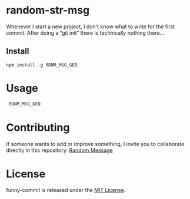 # random-str-msg

Whenever I start a new project, I don't know what to write for the first commit. After doing a “git init” there is technically nothing there...

## Install

```npm
npm install -g RDNM_MSG_GEO
```

# Usage

```bash
 RDNM_MSG_GEO
```

# Contributing

If someone wants to add or improve something, I invite you to collaborate directly in this repository: [Random Message](https://www.npmjs.com/package/rdnm_msg_geo)

# License

funny-commit is released under the [MIT License](https://opensource.org/licenses/MIT).